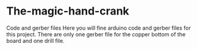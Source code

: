 # The-magic-hand-crank
Code and gerber files
Here you will fine arduino code and gerber files for this project. There are only one gerber file for the copper bottom of the board and one drill file.
